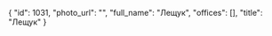 {
    "id": 1031,
    "photo_url": "",
    "full_name": "Лещук",
    "offices": [],
    "title": "Лещук"
}